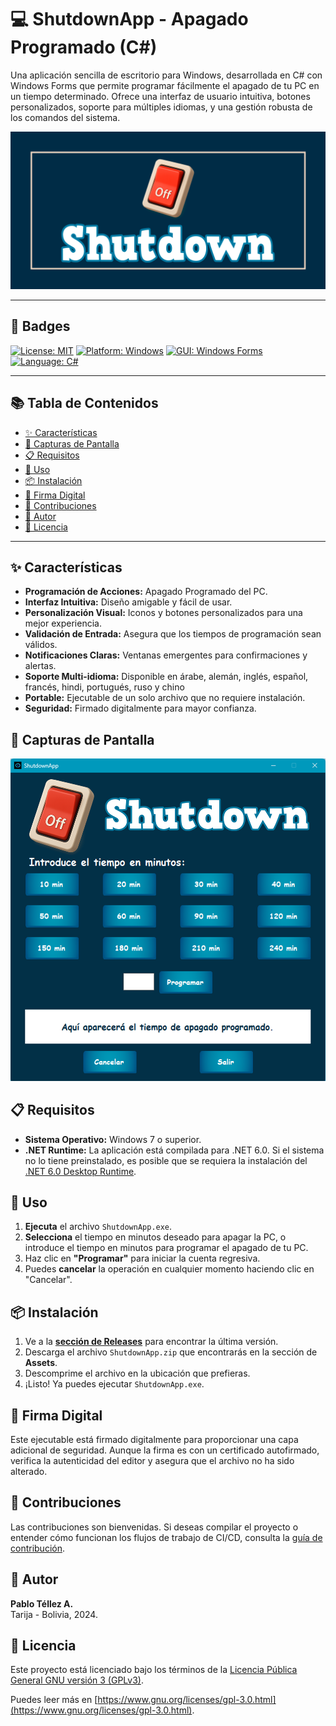 # 💻 ShutdownApp - Apagado Programado (C#)

Una aplicación sencilla de escritorio para Windows, desarrollada en C# con Windows Forms que permite programar fácilmente el apagado de tu PC en un tiempo determinado. Ofrece una interfaz de usuario intuitiva, botones personalizados, soporte para múltiples idiomas, y una gestión robusta de los comandos del sistema.

![Social Preview](images/Preview.png)

---

## 🚀 Badges

[![License: MIT](https://img.shields.io/badge/License-MIT-yellow.svg)](https://opensource.org/licenses/MIT)
[![Platform: Windows](https://img.shields.io/badge/Platform-Windows-blue.svg)](https://docs.microsoft.com/en-us/windows/)
[![GUI: Windows Forms](https://img.shields.io/badge/GUI-Windows%20Forms-purple.svg)](https://docs.microsoft.com/en-us/dotnet/desktop/winforms/)
[![Language: C#](https://img.shields.io/badge/Language-C%23-green.svg)](https://docs.microsoft.com/en-us/dotnet/csharp/)

---

## 📚 Tabla de Contenidos

* [✨ Características](#-características)
* [📸 Capturas de Pantalla](#-capturas-de-pantalla)
* [📋 Requisitos](#-requisitos)
* [🚀 Uso](#-uso)
* [📦 Instalación](#-instalación)
* [🔐 Firma Digital](#-firma-digital)
* [🤝 Contribuciones](#-contribuciones)
* [👤 Autor](#-autor)
* [📄 Licencia](#-licencia)

---

## ✨ Características

*   **Programación de Acciones:** Apagado Programado del PC.
*   **Interfaz Intuitiva:** Diseño amigable y fácil de usar.
*   **Personalización Visual:** Iconos y botones personalizados para una mejor experiencia.
*   **Validación de Entrada:** Asegura que los tiempos de programación sean válidos.
*   **Notificaciones Claras:** Ventanas emergentes para confirmaciones y alertas.
*   **Soporte Multi-idioma:** Disponible en árabe, alemán, inglés, español, francés, hindi, portugués, ruso y chino
*   **Portable:** Ejecutable de un solo archivo que no requiere instalación.
*   **Seguridad:** Firmado digitalmente para mayor confianza.

## 📸 Capturas de Pantalla

![Pantalla Principal](images/screenshot.png)

## 📋 Requisitos

*   **Sistema Operativo:** Windows 7 o superior.
*   **.NET Runtime:** La aplicación está compilada para .NET 6.0. Si el sistema no lo tiene preinstalado, es posible que se requiera la instalación del [.NET 6.0 Desktop Runtime](https://dotnet.microsoft.com/download/dotnet/6.0/runtime).

## 🚀 Uso

1.  **Ejecuta** el archivo `ShutdownApp.exe`.
2.  **Selecciona** el tiempo en minutos deseado para apagar la PC, o introduce el tiempo en minutos para programar el apagado de tu PC. 
3.  Haz clic en **"Programar"** para iniciar la cuenta regresiva.
4.  Puedes **cancelar** la operación en cualquier momento haciendo clic en "Cancelar".

## 📦 Instalación

1.  Ve a la [**sección de Releases**](https://github.com/Pablitus666/Shutdown-Utility-for-Windows/releases) para encontrar la última versión.
2.  Descarga el archivo `ShutdownApp.zip` que encontrarás en la sección de **Assets**.
3.  Descomprime el archivo en la ubicación que prefieras.
4.  ¡Listo! Ya puedes ejecutar `ShutdownApp.exe`.


## 🔐 Firma Digital

Este ejecutable está firmado digitalmente para proporcionar una capa adicional de seguridad. Aunque la firma es con un certificado autofirmado, verifica la autenticidad del editor y asegura que el archivo no ha sido alterado.

## 🤝 Contribuciones

Las contribuciones son bienvenidas. Si deseas compilar el proyecto o entender cómo funcionan los flujos de trabajo de CI/CD, consulta la [guía de contribución](CONTRIBUTING.md).

## 👤 Autor

**Pablo Téllez A.**  
Tarija - Bolivia, 2024.

## 📄 Licencia

Este proyecto está licenciado bajo los términos de la [Licencia Pública General GNU versión 3 (GPLv3)](LICENSE).

Puedes leer más en [https://www.gnu.org/licenses/gpl-3.0.html](https://www.gnu.org/licenses/gpl-3.0.html).

